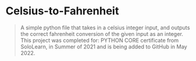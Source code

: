 # Celsius-to-Fahrenheit

>A simple python file that takes in a celsius integer input, and outputs the correct fahrenheit conversion of the given input as an integer.
>This project was completed for: PYTHON CORE certificate from SoloLearn, in Summer of 2021 and is being added to GitHub in May 2022.
